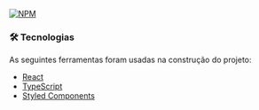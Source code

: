 [![NPM](https://img.shields.io/apm/l/react)](https://github.com/duzate/input-mask/blob/main/LICENSE)

### 🛠 Tecnologias

As seguintes ferramentas foram usadas na construção do projeto:

- [React](https://pt-br.reactjs.org/)
- [TypeScript](https://www.typescriptlang.org/)
- [Styled Components](https://styled-components.com/)
